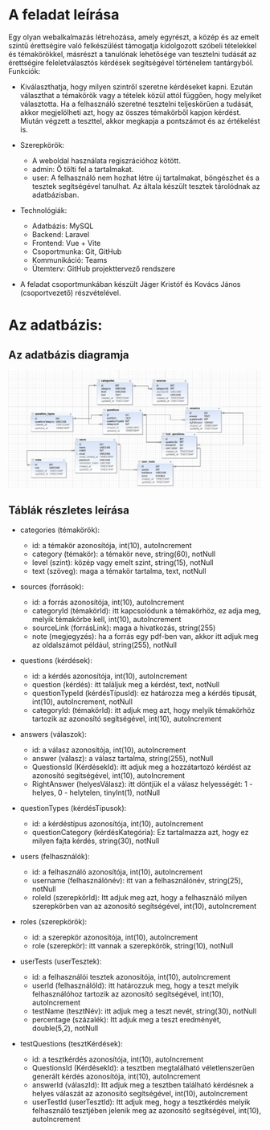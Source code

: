 # A feladat leírása

Egy olyan webalkalmazás létrehozása, amely egyrészt, a közép és az emelt szintű érettségire való felkészülést támogatja kidolgozott szóbeli tételekkel és témakörökkel, másrészt a tanulónak lehetősége van tesztelni tudását az érettségire feleletválasztós kérdések segítségével történelem tantárgyból.
Funkciók:
- Kiválaszthatja, hogy milyen szintről szeretne kérdéseket kapni. Ezután választhat a témakörök vagy a tételek közül attól függően, hogy melyiket választotta. Ha a felhasználó szeretné tesztelni teljeskörűen a tudását, akkor megjelölheti azt, hogy az összes témakörből kapjon kérdést. Miután végzett a teszttel, akkor megkapja a pontszámot és az értékelést is. 
- Szerepkörök:
    - A weboldal használata regiszrációhoz kötött. 
    - admin: Ő tölti fel a tartalmakat.
    - user: A felhasználó nem hozhat létre új tartalmakat, böngészhet és a tesztek segítségével tanulhat. Az általa készült tesztek tárolódnak az adatbázisban. 

- Technológiák:
    - Adatbázis: MySQL
    - Backend: Laravel
    - Frontend: Vue + Vite
    - Csoportmunka: Git, GitHub
    - Kommunikáció: Teams
    - Ütemterv: GitHub projekttervező rendszere

- A feladat csoportmunkában készült Jáger Kristóf és Kovács János (csoportvezető) részvételével.    

# Az adatbázis:

## Az adatbázis diagramja

![Diagram](/backend/img/diagram.jpg)

## Táblák részletes leírása

 - categories (témakörök):
    - id: a témakör azonosítója, int(10), autoIncrement
    - category (témakör): a témakör neve, string(60), notNull
    - level (szint): közép vagy emelt szint, string(15), notNull
    - text (szöveg): maga a témakör tartalma, text, notNull

- sources (források):
    - id: a forrás azonosítója, int(10), autoIncrement
    - categoryId (témakörId): itt kapcsolódunk a témakörhöz, ez adja meg, melyik témakörbe kell,  int(10), autoIncrement
    - sourceLink (forrásLink): maga a hivatkozás, string(255)
    - note (megjegyzés): ha a forrás egy pdf-ben van, akkor itt adjuk meg az oldalszámot például, string(255), notNull

- questions (kérdések):
    - id: a kérdés azonosítója, int(10), autoIncrement
    - question (kérdés): itt találjuk meg a kérdést, text, notNull
    - questionTypeId (kérdésTípusId): ez határozza meg a kérdés típusát, int(10), autoIncrement, notNull
    - categoryId: (témakörId): itt adjuk meg azt, hogy melyik témakörhöz tartozik az azonosító segítségével, int(10), autoIncrement

- answers (válaszok):
    - id: a válasz azonosítója, int(10), autoIncrement
    - answer (válasz): a válasz tartalma, string(255), notNull
    - QuestionsId (KérdésekId): itt adjuk meg a hozzátartozó kérdést az azonosító segítségével, int(10), autoIncrement
    - RightAnswer (helyesVálasz): itt döntjük el a válasz helyességét: 1 - helyes, 0 - helytelen,  tinyInt(1), notNull

- questionTypes (kérdésTípusok):
    - id: a kérdéstípus azonosítója, int(10), autoIncrement
    - questionCategory (kérdésKategória): Ez tartalmazza azt, hogy ez milyen fajta kérdés, string(30), notNull

- users (felhasználók):
    - id: a felhasználó azonosítója, int(10), autoIncrement
    - username (felhasználónév): itt van a felhasználónév, string(25), notNull
    - roleId (szerepkörId): Itt adjuk meg azt, hogy a felhasználó milyen szerepkörben van az azonosító segítségével, int(10), autoIncrement

- roles (szerepkörök):
    - id: a szerepkör azonosítója, int(10), autoIncrement
    - role (szerepkör): itt vannak a szerepkörök, string(10), notNull

- userTests (userTesztek):
    - id: a felhasználói tesztek azonosítója, int(10), autoIncrement
    - userId (felhasználóId): itt határozzuk meg, hogy a teszt melyik felhasználóhoz tartozik az azonosító segítségével, int(10), autoIncrement
    - testName (tesztNév): itt adjuk meg a teszt nevét, string(30), notNull
    - percentage (százalék): Itt adjuk meg a teszt eredményét, double(5,2), notNull

- testQuestions (tesztKérdések):
    - id: a tesztkérdés azonosítója, int(10), autoIncrement
    - QuestionsId (KérdésekId): a tesztben megtalálható véletlenszerűen generált kérdés azonosítója, int(10), autoIncrement
    - answerId (válaszId): Itt adjuk meg a tesztben található kérdésnek a helyes válaszát az azonosító segítségével, int(10), autoIncrement
    - userTestId (userTesztId): Itt adjuk meg, hogy a tesztkérdés melyik felhasználó tesztjében jelenik meg az azonosító segítségével, int(10), autoIncrement



